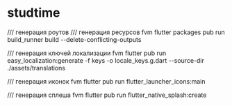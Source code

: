 # studtime


/// генерация роутов
/// генерация ресурсов
fvm flutter packages pub run build_runner build --delete-conflicting-outputs

/// генерация ключей локализации
fvm flutter pub run easy_localization:generate -f keys -o locale_keys.g.dart --source-dir ./assets/translations

/// генерация иконок 
fvm flutter pub run flutter_launcher_icons:main

/// генерация сплеша
fvm flutter pub run flutter_native_splash:create



